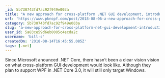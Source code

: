 ```yaml
---
_id: 5b730743fd7ac92f949e003a
title: "A new approach for cross-platform .NET GUI development, introducting Qml.Net."
url: 'https://www.pknopf.com/post/2018-08-06-a-new-approach-for-cross-platform-net-gui-development-introducing-qml-net/'
category: 5b730743fd7ac92f949e003a
slug: 'a-new-approach-for-cross-platform-net-gui-development-introducting-qmlnet'
user_id: 5a83ce59d6eb0005c4ecda2c
username: 'bill-s'
createdOn: '2018-08-14T16:45:55.085Z'
tags: [.net]
---
```


Since Microsoft anounced .NET Core, there hasn’t been a clear vision vision on what cross-platform GUI development would look like. Although they plan to support WPF in .NET Core 3.0, it will still only target Windows.

